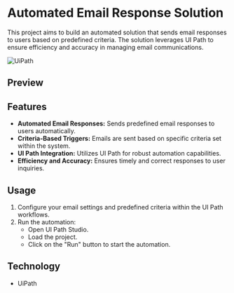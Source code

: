 
# Automated Email Response Solution

This project aims to build an automated solution that sends email responses to users based on predefined criteria. The solution leverages UI Path to ensure efficiency and accuracy in managing email communications.

![UiPath](https://img.shields.io/badge/UiPath-RPA-brightgreen)

## Preview


## Features

- **Automated Email Responses:** Sends predefined email responses to users automatically.
- **Criteria-Based Triggers:** Emails are sent based on specific criteria set within the system.
- **UI Path Integration:** Utilizes UI Path for robust automation capabilities.
- **Efficiency and Accuracy:** Ensures timely and correct responses to user inquiries.

## Usage

1. Configure your email settings and predefined criteria within the UI Path workflows.
2. Run the automation:
   - Open UI Path Studio.
   - Load the project.
   - Click on the "Run" button to start the automation.

## Technology
- UiPath